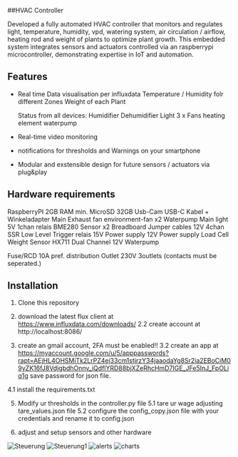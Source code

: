 ##HVAC Controller

Developed a fully automated HVAC controller that monitors and regulates light, temperature, humidity, vpd, watering system, air circulation / airflow, heating rod and weight of plants to optimize plant growth. This embedded system integrates sensors and actuators controlled via an raspberrypi microcontroller, demonstrating expertise in IoT and automation.


## Features

- Real time Data visualisation per influxdata
  Temperature / Humidity folr different Zones
  Weight of each Plant
  


  Status from all devices:
    Humidifier
    Dehumidifier
    Light
    3 x Fans
    heating element
    waterpump

- Real-time video monitoring
  
- notifications for thresholds and Warnings on your smartphone
  
- Modular and exstensible design for future sensors / actuators via plug&play

## Hardware requirements

RaspberryPI 2GB RAM min.
MicroSD 32GB
Usb-Cam
USB-C Kabel + Winkeladapter
Main Exhaust fan
environment-fan x2
Waterpump
Main light
5V 1chan relais
BME280 Sensor x2
Breadboard
Jumper cables
12V 4chan SSR Low Level Trigger relais
15V Power supply
12V Power supply
Load Cell Weight Sensor
HX711 Dual Channel
12V Waterpump

Fuse/RCD 10A pref.
distribution
Outlet 230V 3outlets (contacts must be seperated.)


## Installation

1. Clone this repository

2. download the latest flux client at https://www.influxdata.com/downloads/
2.2 create account at http://localhost:8086/

3. create an gmail account, 2FA must be enabled!!
3.2 create an app at https://myaccount.google.com/u/5/apppasswords?rapt=AEjHL4OHSMiTk2LrPZ4ej33cm1stjrzY34jaaodaYg8Sr2ia2EBoCiM09yZK16fJ8VdjgbdhOnnv_iQdflYRD88bjXZeRhcHmD7IGE_JFe5InJ_FpOLiq1g save password for json file.

4.1 install the requirements.txt

5. Modify ur thresholds in the controller.py file
5.1 tare ur wage adjusting tare_values.json file
5.2 configure the config_copy.json file with your credentials and rename it to config.json

6. adjust and setup sensors and other hardware


![Steuerung](https://github.com/user-attachments/assets/f707ee4b-3d6a-4f0b-9bd1-5885d1386de4)
![Steuerung1](https://github.com/user-attachments/assets/f031ba45-646e-4f15-8afb-dced8780d332)
![alerts](https://github.com/user-attachments/assets/c67b6b12-3b59-453b-843a-645bd0e23976)
![charts](https://github.com/user-attachments/assets/7de8a719-25c9-43c2-89e2-5b012ce2287c)


